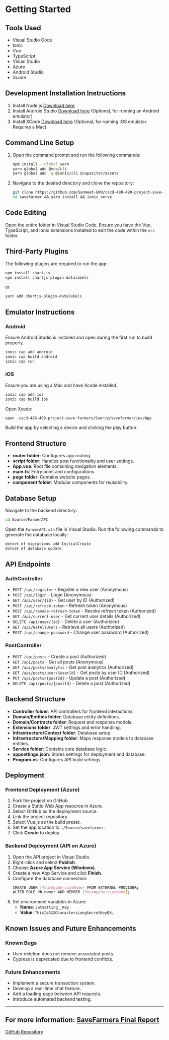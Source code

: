 # Getting Started

## Tools Used
- Visual Studio Code
- Ionic
- Vue
- TypeScript
- Visual Studio
- Azure
- Android Studio
- Xcode

## Development Installation Instructions
1. Install Node.js [Download here](https://nodejs.org/en)
2. Install Android Studio [Download here](https://developer.android.com/studio) (Optional, for running an Android emulator)
3. Install XCode [Download here](https://developer.apple.com/xcode/) (Optional, for running iOS emulator. Requires a Mac)

## Command Line Setup
1. Open the command prompt and run the following commands:
   ```sh
   npm install --global yarn
   yarn global add @vue/cli
   yarn global add -g @ionic/cli @capacitor/assets
   ```
2. Navigate to the desired directory and clone the repository:
   ```sh
   git clone https://github.com/Sanmeet-EWU/cscd-488-490-project-save-farmers/
   cd savefarmer && yarn install && ionic serve
   ```

## Code Editing
Open the entire folder in Visual Studio Code. Ensure you have the Vue, TypeScript, and Ionic extensions installed to edit the code within the `src` folder.

## Third-Party Plugins
The following plugins are required to run the app:
```sh
npm install chart.js
npm install chartjs-plugin-datalabels
```
or
```sh
yarn add chartjs-plugin-datalabels
```

## Emulator Instructions
### Android
Ensure Android Studio is installed and open during the first run to build properly.
```sh
ionic cap add android
ionic cap build android
ionic cap run
```

### iOS
Ensure you are using a Mac and have Xcode installed.
```sh
ionic cap add ios
ionic cap build ios
```
Open Xcode:
```sh
open .cscd-488-490-project-save-farmers/Source/savefarmer/ios/App
```
Build the app by selecting a device and clicking the play button.

## Frontend Structure
- **router folder**: Configures app routing.
- **script folder**: Handles post functionality and user settings.
- **App.vue**: Root file containing navigation elements.
- **main.ts**: Entry point and configurations.
- **page folder**: Contains website pages.
- **component folder**: Modular components for reusability.

## Database Setup
Navigate to the backend directory:
```sh
cd Source/FarmerAPI
```
Open the `FarmerAPI.sln` file in Visual Studio. Run the following commands to generate the database locally:
```sh
dotnet ef migrations add InitialCreate
dotnet ef database update
```

## API Endpoints
### AuthController
- `POST /api/register` - Register a new user (Anonymous)
- `POST /api/login` - Login (Anonymous)
- `GET /api/user/{id}` - Get user by ID (Authorized)
- `POST /api/refresh-token` - Refresh token (Anonymous)
- `POST /api/revoke-refresh-token` - Revoke refresh token (Authorized)
- `GET /api/current-user` - Get current user details (Authorized)
- `DELETE /api/user/{id}` - Delete a user (Authorized)
- `GET /api/GetAllUsers` - Retrieve all users (Authorized)
- `POST /api/change-password` - Change user password (Authorized)

### PostController
- `POST /api/posts` - Create a post (Authorized)
- `GET /api/posts` - Get all posts (Anonymous)
- `GET /api/posts/analytic` - Get post analytics (Authorized)
- `GET /api/posts/user/{userId}` - Get posts by user ID (Authorized)
- `PUT /api/posts/{postId}` - Update a post (Authorized)
- `DELETE /api/posts/{postId}` - Delete a post (Authorized)

## Backend Structure
- **Controller folder**: API controllers for frontend interactions.
- **Domain/Entities folder**: Database entity definitions.
- **Domain/Contracts folder**: Request and response models.
- **Extensions folder**: JWT settings and error handling.
- **Infrastructure/Context folder**: Database setup.
- **Infrastructure/Mapping folder**: Maps response models to database entities.
- **Service folder**: Contains core database logic.
- **appsettings.json**: Stores settings for deployment and database.
- **Program.cs**: Configures API build settings.

## Deployment
### Frontend Deployment (Azure)
1. Fork the project on GitHub.
2. Create a Static Web App resource in Azure.
3. Select GitHub as the deployment source.
4. Link the project repository.
5. Select Vue.js as the build preset.
6. Set the app location to `./Source/savefarmer`.
7. Click **Create** to deploy.

### Backend Deployment (API on Azure)
1. Open the API project in Visual Studio.
2. Right-click and select **Publish**.
3. Choose **Azure App Service (Windows)**.
4. Create a new App Service and click **Finish**.
5. Configure the database connection:
   ```sh
   CREATE USER [YourAppServiceName] FROM EXTERNAL PROVIDER;
   ALTER ROLE db_owner ADD MEMBER [YourAppServiceName];
   ```
6. Set environment variables in Azure:
   - **Name**: `JwtSetting__Key`
   - **Value**: `ThisIsA32CharactersLongSecretKeyEXL`

## Known Issues and Future Enhancements
### Known Bugs
- User deletion does not remove associated posts.
- Cypress is deprecated due to frontend conflicts.

### Future Enhancements
- Implement a secure transaction system.
- Develop a real-time chat feature.
- Add a loading page between API requests.
- Introduce automated backend testing.

---
For more information: [SaveFarmers Final Report](documentation/SaveFarmers_FinalReport.pdf)
---
[GitHub Repository](https://github.com/Sanmeet-EWU/cscd-488-490-project-save-farmers/)
